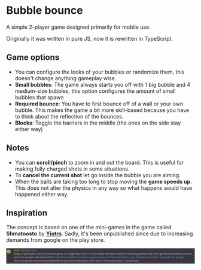 # Bubble bounce

A simple 2-player game designed primarily for mobile use.

Originally it was written in pure JS, now it is rewritten in TypeScript.

## Game options

- You can configure the looks of your bubbles or randomize them, this doesn't
  change anything gameplay wise.
- **Small bubbles**: The game always starts you off with 1 big bubble and 4
  medium-size bubbles, this option configures the amount of small bubbles that
  spawn
- **Required bounce**: You have to first bounce off of a wall or your own
  bubble. This makes the game a bit more skill-based because you have to think
  about the reflection of the bounces.
- **Blocks**: Toggle the barriers in the middle (the ones on the side stay
  either way)

## Notes

- You can **scroll/pinch** to zoom in and out the board. This is useful for
  making fully charged shots in some situations.
- To **cancel the current shot** let go inside the bubble you are aiming.
- When the balls are taking too long to stop moving the **game speeds up**. This
  does not alter the physics in any way so what happens would have happened
  either way.

## Inspiration

The concept is based on one of the mini-games in the game called **Shmatoosto**
by [**Yiotro**](https://yiotro.com/about/). Sadly, it's been unpublished since
due to increasing demands from google on the play store.

![Yiotro explaining why he pulled the app](./yiotro_explanation.png)
